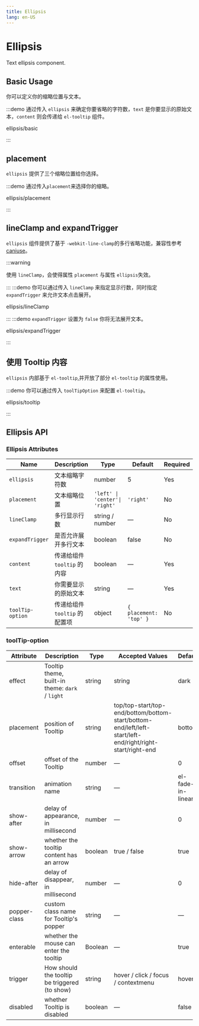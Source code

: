 ```yaml
---
title: Ellipsis
lang: en-US
---
```


# Ellipsis

Text ellipsis component.

## Basic Usage

你可以定义你的缩略位置与文本。

:::demo 通过传入 `ellipsis` 来确定你要省略的字符数，`text` 是你要显示的原始文本，`content` 则会传递给 `el-tooltip` 组件。

ellipsis/basic

:::

## placement

`ellipsis` 提供了三个缩略位置给你选择。

:::demo 通过传入`placement`来选择你的缩略。

ellipsis/placement

:::

## lineClamp and expandTrigger

`ellipsis` 组件提供了基于 `-webkit-line-clamp`的多行省略功能，兼容性参考 [caniuse](https://caniuse.com/?search=line-clamp)。

:::warning

使用 `lineClamp`，会使得属性 `placement` 与属性 `ellipsis`失效。

:::
:::demo 你可以通过传入 `lineClamp` 来指定显示行数，同时指定 `expandTrigger` 来允许文本点击展开。

ellipsis/lineClamp

:::
:::demo `expandTrigger` 设置为 `false` 你将无法展开文本。

ellipsis/expandTrigger

:::

## 使用 Tooltip 内容

`ellipsis` 内部基于 `el-tooltip`,并开放了部分 `el-tooltip` 的属性使用。

:::demo 你可以通过传入 `toolTipOption` 来配置 `el-tooltip`。

ellipsis/tooltip

:::

## Ellipsis API

### Ellipsis Attributes

| Name             | Description                   | Type                            | Default                | Required |
| ---------------- | ----------------------------- | ------------------------------- | ---------------------- | -------- |
| `ellipsis`       | 文本缩略字符数                | number                          | 5                      | Yes      |
| `placement`      | 文本缩略位置                  | `'left' \| 'center'\| 'right' ` | `'right'`              | No       |
| `lineClamp`      | 多行显示行数                  | string / number                 | —                      | No       |
| `expandTrigger`  | 是否允许展开多行文本          | boolean                         | false                  | No       |
| `content`        | 传递给组件 `tooltip` 的内容   | boolean                         | —                      | Yes      |
| `text`           | 你需要显示的原始文本          | string                          | —                      | Yes      |
| `toolTip-option` | 传递给组件 `tooltip` 的配置项 | object                          | `{ placement: 'top' }` | No       |

### toolTip-option

| Attribute    | Description                                     | Type    | Accepted Values                                                                                           | Default           |
| ------------ | ----------------------------------------------- | ------- | --------------------------------------------------------------------------------------------------------- | ----------------- |
| effect       | Tooltip theme, built-in theme: `dark` / `light` | string  | string                                                                                                    | dark              |
| placement    | position of Tooltip                             | string  | top/top-start/top-end/bottom/bottom-start/bottom-end/left/left-start/left-end/right/right-start/right-end | bottom            |
| offset       | offset of the Tooltip                           | number  | —                                                                                                         | 0                 |
| transition   | animation name                                  | string  | —                                                                                                         | el-fade-in-linear |
| show-after   | delay of appearance, in millisecond             | number  | —                                                                                                         | 0                 |
| show-arrow   | whether the tooltip content has an arrow        | boolean | true / false                                                                                              | true              |
| hide-after   | delay of disappear, in millisecond              | number  | —                                                                                                         | 0                 |
| popper-class | custom class name for Tooltip's popper          | string  | —                                                                                                         | —                 |
| enterable    | whether the mouse can enter the tooltip         | Boolean | —                                                                                                         | true              |
| trigger      | How should the tooltip be triggered (to show)   | string  | hover / click / focus / contextmenu                                                                       | hover             |
| disabled     | whether Tooltip is disabled                     | boolean | —                                                                                                         | false             |
